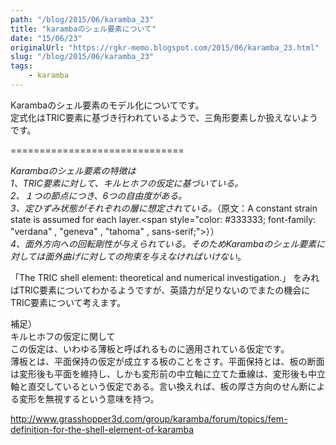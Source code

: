 ```yaml
---
path: "/blog/2015/06/karamba_23"
title: "karambaのシェル要素について"
date: "15/06/23"
originalUrl: "https://rgkr-memo.blogspot.com/2015/06/karamba_23.html"
slug: "/blog/2015/06/karamba_23"
tags:
    - karamba
---
```

Karambaのシェル要素のモデル化についてです。  
定式化はTRIC要素に基づき行われているようで、三角形要素しか扱えないようです。  

==============================  

*Karambaのシェル要素の特徴は*  
*1、TRIC要素に対して、キルヒホフの仮定に基づいている。*  
*2、１つの節点につき、6つの自由度がある。*  
*3、定ひずみ状態がそれぞれの層に想定されている。*（原文：A constant strain state is assumed for each layer.<span style="color: #333333; font-family: "verdana" , "geneva" , "tahoma" , sans-serif;"><span style="background-color: white;">）</span></span>）  
*4、面外方向への回転剛性が与えられている。そのためKarambaのシェル要素に対しては面外曲げに対しての拘束を与えなければいけない*。  

「The TRIC shell element: theoretical and numerical investigation.」 をみればTRIC要素についてわかるようですが、英語力が足りないのでまたの機会にTRIC要素について考えます。  

補足）  
キルヒホフの仮定に関して  
この仮定は、いわゆる薄板と呼ばれるものに適用されている仮定です。  
薄板とは、平面保持の仮定が成立する板のことをさす。平面保持とは、板の断面は変形後も平面を維持し、しかも変形前の中立軸に立てた垂線は、変形後も中立軸と直交しているという仮定である。言い換えれば、板の厚さ方向のせん断による変形を無視するという意味を持つ。  

http://www.grasshopper3d.com/group/karamba/forum/topics/fem-definition-for-the-shell-element-of-karamba
